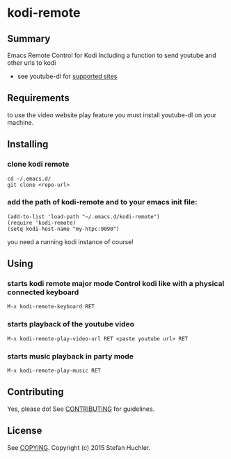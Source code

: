 # kodi-remote

## Summary

Emacs Remote Control for Kodi
Including a function to send youtube and other urls to kodi
* see youtube-dl for [supported sites](https://github.com/rg3/youtube-dl/blob/master/docs/supportedsites.md)

## Requirements

to use the video website play feature you must install youtube-dl on your machine.

## Installing

### clone kodi remote
    cd ~/.emacs.d/
    git clone <repo-url>

### add the path of kodi-remote and to your emacs init file:
    (add-to-list 'load-path "~/.emacs.d/kodi-remote")
    (require 'kodi-remote)
    (setq kodi-host-name "my-htpc:9090")

you need a running kodi instance of course!

## Using

### starts kodi remote major mode Control kodi like with a physical connected keyboard
    M-x kodi-remote-keyboard RET

### starts playback of the youtube video
    M-x kodi-remote-play-video-url RET <paste youtube url> RET

### starts music playback in party mode
    M-x kodi-remote-play-music RET

## Contributing

Yes, please do! See [CONTRIBUTING][] for guidelines.

## License

See [COPYING][]. Copyright (c) 2015 Stefan Huchler.


[CONTRIBUTING]: ./CONTRIBUTING.md
[COPYING]: ./COPYING
